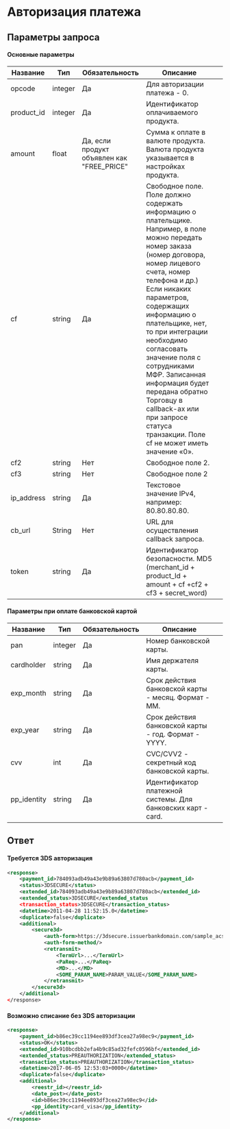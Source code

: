 # Авторизация платежа

## Параметры запроса

#### Основные параметры

| Название   | Тип     | Обязательность                             | Описание                                                                                                                                                                                                                                                                                                                                                                                                                                                              |   |
|------------|---------|--------------------------------------------|-----------------------------------------------------------------------------------------------------------------------------------------------------------------------------------------------------------------------------------------------------------------------------------------------------------------------------------------------------------------------------------------------------------------------------------------------------------------------|---|
| opcode     | integer | Да                                         | Для авторизации платежа - 0.                                                                                                                                                                                                                                                                                                                                                                                                                                          |   |
| product_id | integer | Да                                         | Идентификатор оплачиваемого продукта.                                                                                                                                                                                                                                                                                                                                                                                                                                 |   |
| amount     | float   | Да, если продукт объявлен как "FREE_PRICE" | Сумма к оплате в валюте продукта.  Валюта продукта указывается в настройках продукта.                                                                                                                                                                                                                                                                                                                                                                                 |   |
| cf         | string  | Да                                         | Свободное поле. Поле должно содержать информацию о плательщике.  Например, в поле можно передать номер заказа (номер договора, номер лицевого счета, номер телефона и др.) Если никаких параметров, содержащих информацию о плательщике, нет, то при интеграции необходимо согласовать значение поля с сотрудниками МФР. Записанная информация будет передана обратно Торговцу в callback-ах или при запросе статуса транзакции. Поле cf не может иметь значение «0». |   |
| cf2        | string  | Нет                                        | Свободное поле 2.                                                                                                                                                                                                                                                                                                                                                                                                                                                     |   |
| cf3        | string  | Нет                                        | Свободное поле 2                                                                                                                                                                                                                                                                                                                                                                                                                                                      |   |
| ip_address | string  | Да                                         | Текстовое значение IPv4, например: 80.80.80.80.                                                                                                                                                                                                                                                                                                                                                                                                                       |   |
| cb_url     | String  | Нет                                        | URL для осуществления callback запроса.                                                                                                                                                                                                                                                                                                                                                                                                                               |   |
| token      | string  | Да                                         | Идентификатор безопасности. MD5 (merchant_id + product_Id + amount + cf +cf2 + cf3 + secret_word)                                                                                                                                                                                                                                                                                                                                                                     |   |

#### Параметры при оплате банковской картой

| Название    | Тип     | Обязательность | Описание                                                     |   |
|-------------|---------|----------------|--------------------------------------------------------------|---|
| pan         | integer | Да             | Номер банковской карты.                                      |   |
| cardholder  | string  | Да             | Имя держателя карты.                                         |   |
| exp_month   | string  | Да             | Срок действия банковской карты - месяц. Формат - MM.         |   |
| exp_year    | string  | Да             | Срок действия банковской карты - год. Формат - YYYY.         |   |
| cvv         | int     | Да             | CVC/CVV2 - секретный код банковской карты.                   |   |
| pp_identity | string  | Да             | Идентификатор платежной системы. Для банковских карт - card. |   |

## Ответ

#### Требуется 3DS авторизация

```xml
<response>
    <payment_id>784093adb49a43e9b89a63807d780acb</payment_id>
    <status>3DSECURE</status>
    <extended_id>784093adb49a43e9b89a63807d780acb</extended_id>
    <extended_status>3DSECURE</extended_status
    <transaction_status>3DSECURE</transaction_status>    
    <datetime>2011-04-28 11:52:15.0</datetime>
    <duplicate>false</duplicate>
    <additional>
        <secure3d>
            <auth-form>https://3dsecure.issuerbankdomain.com/sample_acs</auth-form>
            <auth-form-method/>
            <retransmit>
                <TermUrl>...</TermUrl>
                <PaReq>...</PaReq>
                <MD>...</MD>
                <SOME_PARAM_NAME>PARAM_VALUE</SOME_PARAM_NAME>
            </retransmit>
        </secure3d>
    </additional>
</response>
```

#### Возможно списание без 3DS авторизации

```xml
<response>
    <payment_id>b86ec39cc1194ee893df3cea27a98ec9</payment_id>
    <status>OK</status>
    <extended_id>910bcdbb2efa4b9c85ad32fefc0596bf</extended_id>
    <extended_status>PREAUTHORIZATION</extended_status>
    <transaction_status>PREAUTHORIZATION</transaction_status>
    <datetime>2017-06-05 12:53:03+0000</datetime>
    <duplicate>false</duplicate>
    <additional>
        <reestr_id></reestr_id>
        <date_post></date_post>
        <id>b86ec39cc1194ee893df3cea27a98ec9</id>
        <pp_identity>card_visa</pp_identity>
    </additional>
</response>
```

